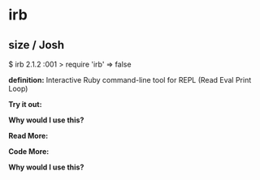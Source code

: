 # irb

## size  / Josh

$ irb
2.1.2 :001 > require 'irb'
 => false 

**definition:**
Interactive Ruby command-line tool for REPL (Read Eval Print Loop)

**Try it out:**


**Why would I use this?**


**Read More:**


**Code More:**


**Why would I use this?**
